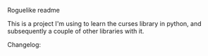 Roguelike readme

This is a project I'm using to learn the curses library in python, and subsequently a couple of other libraries with it. 

Changelog:

